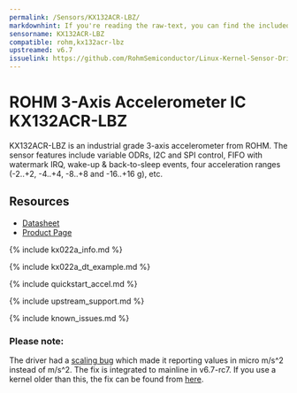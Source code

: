 ```yaml
---
permalink: /Sensors/KX132ACR-LBZ/
markdownhint: If you're reading the raw-text, you can find the included stuff from the _includes folder. Or you can head to the pages in https://rohmsemiconductor.github.io/Linux-Kernel-Sensor-Drivers/
sensorname: KX132ACR-LBZ
compatible: rohm,kx132acr-lbz
upstreamed: v6.7
issuelink: https://github.com/RohmSemiconductor/Linux-Kernel-Sensor-Drivers/issues?q=is%3Aissue+repo%3ALinux-Kernel-Sensor-Drivers+KX022A+in%3Atitle
---
```


# ROHM 3-Axis Accelerometer IC KX132ACR-LBZ

KX132ACR-LBZ is an industrial grade 3-axis accelerometer from ROHM. The sensor features include variable ODRs, I2C and SPI control, FIFO with watermark IRQ, wake-up & back-to-sleep events, four acceleration ranges (-2..+2, -4..+4, -8..+8 and -16..+16 g), etc.

## Resources
- [Datasheet](https://fscdn.rohm.com/kionix/en/datasheet/kx132acr-lbz-e.pdf)
- [Product Page](https://www.rohm.com/products/sensors-mems/accelerometer-ics/kx132acr-lbz-product)

{% include kx022a_info.md %}

{% include kx022a_dt_example.md %}

{% include quickstart_accel.md %}

{% include upstream_support.md %}

{% include known_issues.md %}

### Please note:
The driver had a [scaling bug](https://github.com/RohmSemiconductor/Linux-Kernel-Sensor-Drivers/issues/5) which made it reporting values in micro m/s^2 instead of m/s^2. The fix is integrated to mainline in v6.7-rc7. If you use a kernel older than this, the fix can be found from [here](https://lore.kernel.org/all/ZTEt7NqfDHPOkm8j@dc78bmyyyyyyyyyyyyydt-3.rev.dnainternet.fi/).

